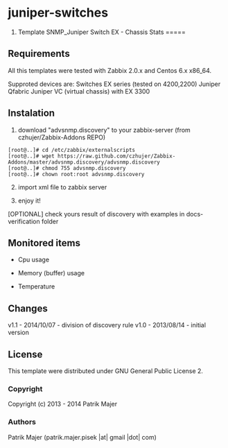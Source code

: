 juniper-switches
=========

1. Template SNMP_Juniper Switch EX - Chassis Stats
=====

Requirements
-----

All this templates were tested with Zabbix 2.0.x and Centos 6.x x86_64.

Supproted devices are:
Switches EX series (tested on 4200,2200)
Juniper Qfabric
Juniper VC (virtual chassis) with EX 3300

Instalation
-----

1. download "advsnmp.discovery" to your zabbix-server 
(from czhujer/Zabbix-Addons REPO)

```
[root@..]# cd /etc/zabbix/externalscripts
[root@..]# wget https://raw.github.com/czhujer/Zabbix-Addons/master/advsnmp.discovery/advsnmp.discovery
[root@..]# chmod 755 advsnmp.discovery
[root@..]# chown root:root advsnmp.discovery
```

2. import xml file to zabbix server

3. enjoy it!

[OPTIONAL] check yours result of discovery with examples in docs-verification folder

Monitored items
------

* Cpu usage

* Memory (buffer) usage

* Temperature


Changes
-------

v1.1 - 2014/10/07 - division of discovery rule
v1.0 - 2013/08/14 - initial version


License
-------

This template were distributed under GNU General Public License 2.

### Copyright

Copyright (c) 2013 - 2014 Patrik Majer
  
### Authors

Patrik Majer
      (patrik.majer.pisek |at| gmail |dot| com)
